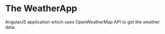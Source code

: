 The WeatherApp
==============

AngularJS application which uses OpenWeatherMap API to get the weather data.